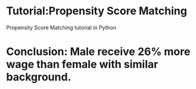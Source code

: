 # Tutorial:Propensity Score Matching
 Propensity Score Matching tutorial in Python
# Conclusion: Male receive 26% more wage than female with similar background.
